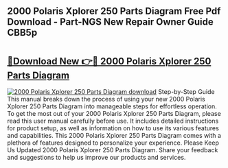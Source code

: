 ## 2000 Polaris Xplorer 250 Parts Diagram Free Pdf Download - Part-NGS New Repair Owner Guide CBB5p

# <h2><a href="http://dftvrtj.blite.top/?on=2000+Polaris+Xplorer+250+Parts+Diagram">🔗Download New 👉🔴 2000 Polaris Xplorer 250 Parts Diagram</a></h2>

[![2000 Polaris Xplorer 250 Parts Diagram download](https://i.imgur.com/lujVjoI.png)](http://dftvrtj.blite.top/?on=2000+Polaris+Xplorer+250+Parts+Diagram)
Step-by-Step Guide This manual breaks down the process of using your new 2000 Polaris Xplorer 250 Parts Diagram into manageable steps for effortless operation. To get the most out of your 2000 Polaris Xplorer 250 Parts Diagram, please read this user manual carefully before use. It includes detailed instructions for product setup, as well as information on how to use its various features and capabilities. This 2000 Polaris Xplorer 250 Parts Diagram comes with a plethora of features designed to personalize your experience. Please Keep Us Updated 2000 Polaris Xplorer 250 Parts Diagram. Share your feedback and suggestions to help us improve our products and services.
